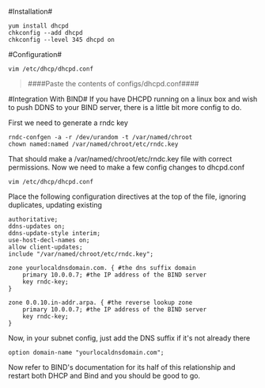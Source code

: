 #Installation#
```
yum install dhcpd
chkconfig --add dhcpd
chkconfig --level 345 dhcpd on
```

#Configuration#
```
vim /etc/dhcp/dhcpd.conf
```
> ####Paste the contents of configs/dhcpd.conf####

#Integration With BIND#
If you have DHCPD running on a linux box and wish to push DDNS to your BIND server, there is a little bit more config to do.

First we need to generate a rndc key
```
rndc-confgen -a -r /dev/urandom -t /var/named/chroot
chown named:named /var/named/chroot/etc/rndc.key
```
That should make a /var/named/chroot/etc/rndc.key file with correct permissions. Now we need to make a few config changes to dhcpd.conf

```
vim /etc/dhcp/dhcpd.conf
```
Place the following configuration directives at the top of the file, ignoring duplicates, updating existing
```
authoritative;
ddns-updates on;
ddns-update-style interim;
use-host-decl-names on;
allow client-updates;
include "/var/named/chroot/etc/rndc.key";

zone yourlocaldnsdomain.com. { #the dns suffix domain
    primary 10.0.0.7; #the IP address of the BIND server
    key rndc-key;
}

zone 0.0.10.in-addr.arpa. { #the reverse lookup zone
    primary 10.0.0.7; #the IP address of the BIND server
    key rndc-key;
}
```

Now, in your subnet config, just add the DNS suffix if it's not already there
```
option domain-name "yourlocaldnsdomain.com";
```

Now refer to BIND's documentation for its half of this relationship and restart both DHCP and Bind and you should be good to go.
